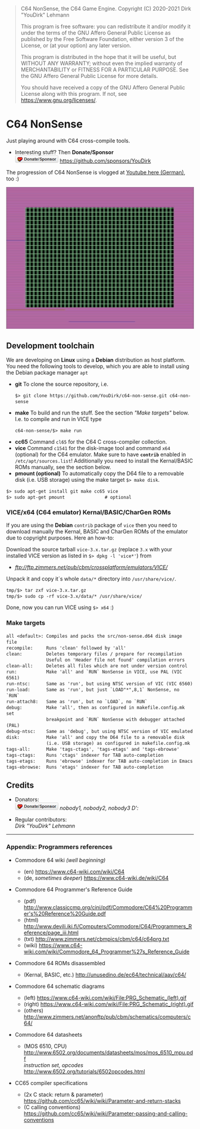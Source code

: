 > C64 NonSense, the C64 Game Engine.
> Copyright (C) 2020-2021  Dirk "YouDirk" Lehmann
>
> This program is free software: you can redistribute it and/or modify
> it under the terms of the GNU Affero General Public License as published
> by the Free Software Foundation, either version 3 of the License, or
> (at your option) any later version.
>
> This program is distributed in the hope that it will be useful,
> but WITHOUT ANY WARRANTY; without even the implied warranty of
> MERCHANTABILITY or FITNESS FOR A PARTICULAR PURPOSE.  See the
> GNU Affero General Public License for more details.
>
> You should have received a copy of the GNU Affero General Public License
> along with this program.  If not, see <https://www.gnu.org/licenses/>.


C64 NonSense
============

Just playing around with C64 cross-compile tools.

* Interesting stuff?  Then **Donate/Sponsor**  
  [![Donate/Sponsor][sponsor-pic]][sponsor-link] https://github.com/sponsors/YouDirk

The progression of C64 NonSense is vlogged at [Youtube here
(German)][youtube-list], too :)

![The Screenshot](trunk/screenshot-promo.jpg)

Development toolchain
---------------------

We are developing on **Linux** using a **Debian** distribution as host
platform.  You need the following tools to develop, which you are able
to install using the Debian package manager `apt`

* **git** To clone the source repository, i.e.
  ```shell
  $> git clone https://github.com/YouDirk/c64-non-sense.git c64-non-sense
  ```
* **make** To build and run the stuff.  See the section *"Make targets"*
           below.  I.e. to compile and run in VICE type
  ```shell
  c64-non-sense/$> make run
  ```
* **cc65** Command `cl65` for the C64 C cross-compiler collection.
* **vice** Command `c1541` for the disk-image tool and command `x64`
           (optional) for the C64 emulator.  Make sure to have
           **`contrib`** enabled in `/etc/apt/sources.list`!
           Additionally you need to install the Kernal/BASIC ROMs
           manually, see the section below.
* **pmount (optional)** To automatically copy the D64 file to a
           removable disk (i.e. USB storage) using the make target
           `$> make disk`.

```shell
$> sudo apt-get install git make cc65 vice
$> sudo apt-get pmount               # optional
```

### VICE/x64 (C64 emulator) Kernal/BASIC/CharGen ROMs

If you are using the **Debian** `contrib` package of `vice` then you
need to download manually the Kernal, BASIC and CharGen ROMs of the
emulator due to copyright purposes.  Here an how-to:

Download the source tarball `vice-3.x.tar.gz` (replace `3.x` with your
installed VICE version as listed in `$> dpkg -l 'vice*'`) from

* *ftp://ftp.zimmers.net/pub/cbm/crossplatform/emulators/VICE/*

Unpack it and copy it´s whole `data/*` directory into
`/usr/share/vice/`.

```shell
tmp/$> tar zxf vice-3.x.tar.gz
tmp/$> sudo cp -rf vice-3.x/data/* /usr/share/vice/
```

Done, now you can run VICE using `$> x64` :)

### Make targets

```make
all <default>: Compiles and packs the src/non-sense.d64 disk image file
recompile:     Runs 'clean' followed by 'all'
clean:         Deletes temporary files / prepare for recompilation
               Useful on 'Header file not found' compilation errors
clean-all:     Deletes all files which are not under version control
run:           Make 'all' and `RUN` NonSense in VICE, use PAL (VIC 6561)
run-ntsc:      Same as 'run', but using NTSC version of VIC (VIC 6560)
run-load:      Same as 'run', but just `LOAD"*",8,1` NonSense, no `RUN`
run-attach8:   Same as 'run', but no `LOAD`, no `RUN`
debug:         Make 'all', then as configured in makefile.config.mk set
               breakpoint and `RUN` NonSense with debugger attached (PAL)
debug-ntsc:    Same as 'debug', but using NTSC version of VIC emulated
disk:          Make 'all' and copy the D64 file to a removable disk
               (i.e. USB storage) as configured in makefile.config.mk
tags-all:      Make 'tags-ctags', 'tags-etags' and 'tags-ebrowse'
tags-ctags:    Runs 'ctags' indexer for TAB auto-completion
tags-etags:    Runs 'ebrowse' indexer for TAB auto-completion in Emacs
tags-ebrowse:  Runs 'etags' indexer for TAB auto-completion
```

Credits
-------

* Donators:  
  [![Donate/Sponsor][sponsor-pic]][sponsor-link] *nobody1, nobody2,
  nobody3 D':*

* Regular contributors:  
  *Dirk "YouDirk" Lehmann*

----------------------------------------------------------------------

### Appendix: Programmers references

* Commodore 64 wiki *(well beginning)*
    - (en)                     https://www.c64-wiki.com/wiki/C64
    - (de, *sometimes deeper*) https://www.c64-wiki.de/wiki/C64

* Commodore 64 Programmer's Reference Guide
    - (pdf)  http://www.classiccmp.org/cini/pdf/Commodore/C64%20Programmer's%20Reference%20Guide.pdf
    - (html) http://www.devili.iki.fi/Computers/Commodore/C64/Programmers_Reference/page_iii.html
    - (txt)  http://www.zimmers.net/cbmpics/cbm/c64/c64prg.txt
    - (wiki) https://www.c64-wiki.com/wiki/Commodore_64_Programmer%27s_Reference_Guide

* Commodore 64 ROMs disassembled
    - (Kernal, BASIC, etc.) http://unusedino.de/ec64/technical/aay/c64/

* Commodore 64 schematic diagrams
    - (left)   https://www.c64-wiki.com/wiki/File:PRG_Schematic_(left).gif
    - (right)  https://www.c64-wiki.com/wiki/File:PRG_Schematic_(right).gif
    - (others) http://www.zimmers.net/anonftp/pub/cbm/schematics/computers/c64/

* Commodore 64 datasheets
    - (MOS 6510, CPU)            http://www.6502.org/documents/datasheets/mos/mos_6510_mpu.pdf  
      *instruction set, opcodes* http://www.6502.org/tutorials/6502opcodes.html

* CC65 compiler specifications
    - (2x C stack: return & parameter) https://github.com/cc65/wiki/wiki/Parameter-and-return-stacks
    - (C calling conventions) https://github.com/cc65/wiki/wiki/Parameter-passing-and-calling-conventions


[sponsor-link]: https://github.com/sponsors/YouDirk
[sponsor-pic]: trunk/button-sponsor.20.png
[youtube-list]: https://www.youtube.com/playlist?list=PLSC2VXOJyxP01kz__GU2nvx4RmgCN4ZwO
